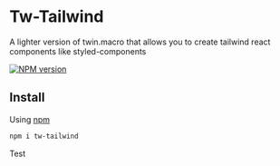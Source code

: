 # Tw-Tailwind

A lighter version of twin.macro that allows you to create tailwind react components like styled-components

[![NPM version][npm-image]][npm-url]

[npm-image]: http://img.shields.io/npm/v/tw-tailwind.svg?style=flat-square
[npm-url]: https://www.npmjs.com/package/tw-tailwind

## Install

Using [npm](http://npmjs.org/package/tw-tailwind)

```bash
npm i tw-tailwind
```

Test

